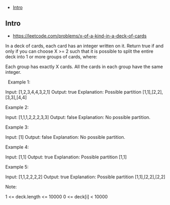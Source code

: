- [Intro](#intro)

## Intro

- https://leetcode.com/problems/x-of-a-kind-in-a-deck-of-cards

In a deck of cards, each card has an integer written on it.
Return true if and only if you can choose X >= 2 such that it is possible to split the entire deck into 1 or more groups of cards, where:

Each group has exactly X cards.
All the cards in each group have the same integer.

 
Example 1:

Input: [1,2,3,4,4,3,2,1]
Output: true
Explanation: Possible partition [1,1],[2,2],[3,3],[4,4]


Example 2:

Input: [1,1,1,2,2,2,3,3]
Output: false
Explanation: No possible partition.


Example 3:

Input: [1]
Output: false
Explanation: No possible partition.


Example 4:

Input: [1,1]
Output: true
Explanation: Possible partition [1,1]


Example 5:

Input: [1,1,2,2,2,2]
Output: true
Explanation: Possible partition [1,1],[2,2],[2,2]






Note:

1 <= deck.length <= 10000
0 <= deck[i] < 10000





 




